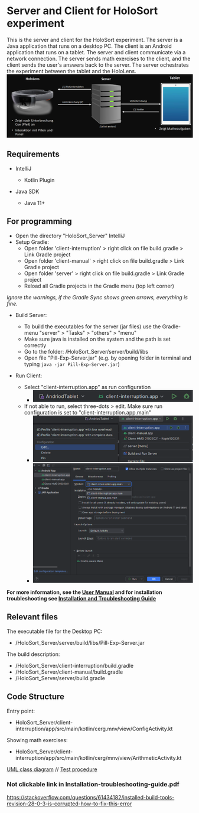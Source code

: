 # Server and Client for HoloSort experiment
This is the server and client for the HoloSort experiment.
The server is a Java application that runs on a desktop PC.
The client is an Android application that runs on a tablet.
The server and client communicate via a network connection.
The server sends math exercises to the client, and the client sends the user's answers back to the server.
The server ochestrates the experiment between the tablet and the HoloLens.
![img_3.png](sources%2Fimg_3.png)
## Requirements

- IntelliJ
    - Kotlin Plugin 

- Java SDK
    - Java 11+

## For programming

- Open the directory "HoloSort_Server" IntelliJ
- Setup Gradle:
  - Open folder 'client-interruption' > right click on file build.gradle > Link Gradle project
  - Open folder 'client-manual' > right click on file build.gradle > Link Gradle project
  - Open folder 'server' > right click on file build.gradle > Link Gradle project
  - Reload all Gradle projects in the Gradle menu (top left corner)
  
_Ignore the warnings, if the Gradle Sync shows green arrows, everything is fine._

- Build Server:
  - To build the executables for the server (jar files) use the Gradle-menu "server" > "Tasks" > "others" > "menu"
  - Make sure java is installed on the system and the path is set correctly
  - Go to the folder: /HoloSort_Server/server/build/libs
  - Open file "Pill-Exp-Server.jar"  (e.g. by opening folder in terminal and typing `java -jar Pill-Exp-Server.jar`)

- Run Client: 
  - Select "client-interruption.app" as run configuration 
    - ![img.png](sources%2Fimg.png)
  - If not able to run, select three-dots > edit. Make sure run configuration is set to "client-interruption.app.main" 
    - ![img_2.png](sources%2Fimg_2.png)
    - ![img_1.png](sources%2Fimg_1.png)

**For more information, see the [User Manual](sources/Einführung_Programmcode.pdf) and for installation troubleshooting see [Installation and Troubleshooting Guide](sources/Installation-troubleshooting-guide.pdf)** 
## Relevant files

The executable file for the Desktop PC:
- /HoloSort_Server/server/build/libs/Pill-Exp-Server.jar

The build description:
- /HoloSort_Server/client-interruption/build.gradle
- /HoloSort_Server/client-manual/build.gradle
- /HoloSort_Server/server/build.gradle

## Code Structure

Entry point:
  - HoloSort_Server/client-interruption/app/src/main/kotlin/cerg.mnv/view/ConfigActivity.kt

Showing math exercises:
  - HoloSort_Server/client-interruption/app/src/main/kotlin/cerg/mnv/view/ArithmeticActivity.kt


[UML class diagram](kotlin-tornadofx-gradlemnv/docs/HMDLag-UML.drawio.pdf) //
[Test procedure](kotlin-tornadofx-gradlemnv/docs/HMDLag_Interaction.drawio.pdf)

### Not clickable link in Installation-troubleshooting-guide.pdf
https://stackoverflow.com/questions/61434182/installed-build-tools-revision-28-0-3-is-corrupted-how-to-fix-this-error